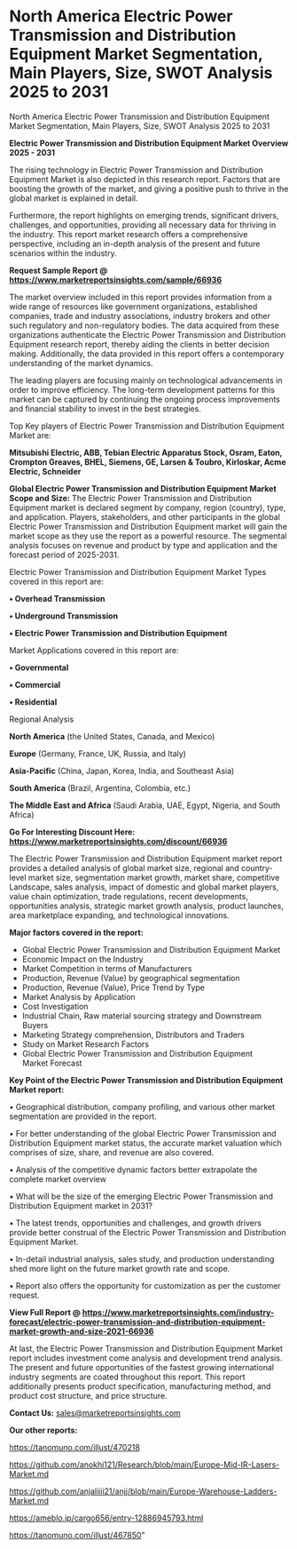 # North America Electric Power Transmission and Distribution Equipment Market Segmentation, Main Players, Size, SWOT Analysis 2025 to 2031
North America Electric Power Transmission and Distribution Equipment Market Segmentation, Main Players, Size, SWOT Analysis 2025 to 2031

<Strong> Electric Power Transmission and Distribution Equipment Market Overview 2025 - 2031</strong>

The rising technology in Electric Power Transmission and Distribution Equipment Market is also depicted in this research report. Factors that are boosting the growth of the market, and giving a positive push to thrive in the global market is explained in detail.

Furthermore, the report highlights on emerging trends, significant drivers, challenges, and opportunities, providing all necessary data for thriving in the industry. This report market research offers a comprehensive perspective, including an in-depth analysis of the present and future scenarios within the industry.

<strong>Request Sample Report @ <a href=https://www.marketreportsinsights.com/sample/66936>https://www.marketreportsinsights.com/sample/66936</a></strong>

The market overview included in this report provides information from a wide range of resources like government organizations, established companies, trade and industry associations, industry brokers and other such regulatory and non-regulatory bodies. The data acquired from these organizations authenticate the Electric Power Transmission and Distribution Equipment research report, thereby aiding the clients in better decision making. Additionally, the data provided in this report offers a contemporary understanding of the market dynamics.

The leading players are focusing mainly on technological advancements in order to improve efficiency. The long-term development patterns for this market can be captured by continuing the ongoing process improvements and financial stability to invest in the best strategies.

Top Key players of Electric Power Transmission and Distribution Equipment Market are:

<strong>Mitsubishi Electric, ABB, Tebian Electric Apparatus Stock, Osram, Eaton, Crompton Greaves, BHEL, Siemens, GE, Larsen & Toubro, Kirloskar, Acme Electric, Schneider</strong>

<strong><b>Global Electric Power Transmission and Distribution Equipment Market Scope and Size:</b></strong>
The Electric Power Transmission and Distribution Equipment market is declared segment by company, region (country), type, and application. Players, stakeholders, and other participants in the global Electric Power Transmission and Distribution Equipment market will gain the market scope as they use the report as a powerful resource. The segmental analysis focuses on revenue and product by type and application and the forecast period of 2025-2031.

Electric Power Transmission and Distribution Equipment Market Types covered in this report are:

<strong>• Overhead Transmission

• Underground Transmission

• Electric Power Transmission and Distribution Equipment</strong>

Market Applications covered in this report are:

<strong>• Governmental

• Commercial

• Residential</strong> 

Regional Analysis

<strong>North America</strong> (the United States, Canada, and Mexico)

<strong>Europe</strong> (Germany, France, UK, Russia, and Italy)

<strong>Asia-Pacific</strong> (China, Japan, Korea, India, and Southeast Asia)

<strong>South America</strong> (Brazil, Argentina, Colombia, etc.)

<strong>The Middle East and Africa</strong> (Saudi Arabia, UAE, Egypt, Nigeria, and South Africa)

<strong>Go For Interesting Discount Here: <a href=https://www.marketreportsinsights.com/discount/66936>https://www.marketreportsinsights.com/discount/66936</a></strong>

The Electric Power Transmission and Distribution Equipment market report provides a detailed analysis of global market size, regional and country-level market size, segmentation market growth, market share, competitive Landscape, sales analysis, impact of domestic and global market players, value chain optimization, trade regulations, recent developments, opportunities analysis, strategic market growth analysis, product launches, area marketplace expanding, and technological innovations.

<strong><b>Major factors covered in the report:</b></strong>
<ul>
  <li>Global Electric Power Transmission and Distribution Equipment Market </li>
  <li>Economic Impact on the Industry</li>
  <li>Market Competition in terms of Manufacturers</li>
  <li>Production, Revenue (Value) by geographical segmentation</li>
  <li>Production, Revenue (Value), Price Trend by Type</li>
  <li>Market Analysis by Application</li>
  <li>Cost Investigation</li>
  <li>Industrial Chain, Raw material sourcing strategy and Downstream Buyers</li>
  <li>Marketing Strategy comprehension, Distributors and Traders</li>
  <li>Study on Market Research Factors</li>
  <li>Global Electric Power Transmission and Distribution Equipment Market Forecast</li>
</ul>

<strong><b>Key Point of the Electric Power Transmission and Distribution Equipment Market report:</b></strong>

• Geographical distribution, company profiling, and various other market segmentation are provided in the report.

• For better understanding of the global Electric Power Transmission and Distribution Equipment market status, the accurate market valuation which comprises of size, share, and revenue are also covered.

• Analysis of the competitive dynamic factors better extrapolate the complete market overview

• What will be the size of the emerging Electric Power Transmission and Distribution Equipment market in 2031?

• The latest trends, opportunities and challenges, and growth drivers provide better construal of the Electric Power Transmission and Distribution Equipment Market.

• In-detail industrial analysis, sales study, and production understanding shed more light on the future market growth rate and scope.

• Report also offers the opportunity for customization as per the customer request.

<strong><b>View Full Report @ <a href=https://www.marketreportsinsights.com/industry-forecast/electric-power-transmission-and-distribution-equipment-market-growth-and-size-2021-66936>https://www.marketreportsinsights.com/industry-forecast/electric-power-transmission-and-distribution-equipment-market-growth-and-size-2021-66936</a></b></strong>


At last, the Electric Power Transmission and Distribution Equipment Market report includes investment come analysis and development trend analysis. The present and future opportunities of the fastest growing international industry segments are coated throughout this report. This report additionally presents product specification, manufacturing method, and product cost structure, and price structure.

<strong>Contact Us:</strong>
sales@marketreportsinsights.com

<strong>Our other reports:</strong>

<a href=https://tanomuno.com/illust/470218>https://tanomuno.com/illust/470218</a>

<a href=https://github.com/anokhi121/Research/blob/main/Europe-Mid-IR-Lasers-Market.md>https://github.com/anokhi121/Research/blob/main/Europe-Mid-IR-Lasers-Market.md</a>

<a href=https://github.com/anjaliiii21/anjj/blob/main/Europe-Warehouse-Ladders-Market.md>https://github.com/anjaliiii21/anjj/blob/main/Europe-Warehouse-Ladders-Market.md</a>

<a href=https://ameblo.jp/cargo656/entry-12886945793.html>https://ameblo.jp/cargo656/entry-12886945793.html</a>

<a href=https://tanomuno.com/illust/467850>https://tanomuno.com/illust/467850</a>"

